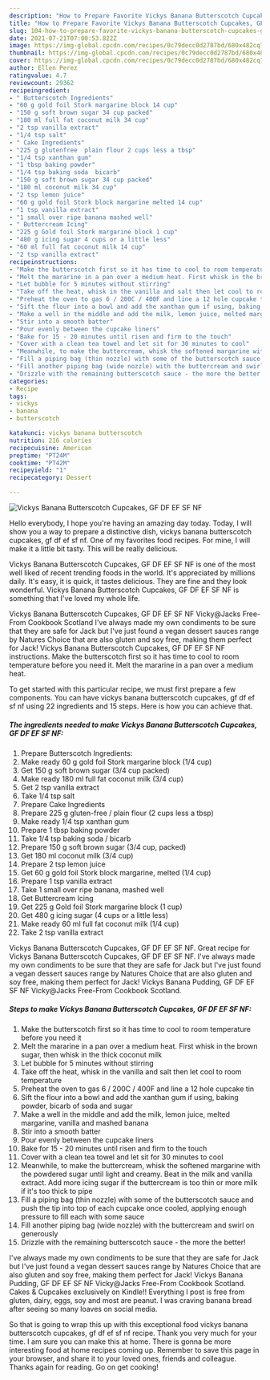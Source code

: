 ```yaml
---
description: "How to Prepare Favorite Vickys Banana Butterscotch Cupcakes, GF DF EF SF NF"
title: "How to Prepare Favorite Vickys Banana Butterscotch Cupcakes, GF DF EF SF NF"
slug: 104-how-to-prepare-favorite-vickys-banana-butterscotch-cupcakes-gf-df-ef-sf-nf
date: 2021-07-21T07:00:53.822Z
image: https://img-global.cpcdn.com/recipes/0c79decc0d2787bd/680x482cq70/vickys-banana-butterscotch-cupcakes-gf-df-ef-sf-nf-recipe-main-photo.jpg
thumbnail: https://img-global.cpcdn.com/recipes/0c79decc0d2787bd/680x482cq70/vickys-banana-butterscotch-cupcakes-gf-df-ef-sf-nf-recipe-main-photo.jpg
cover: https://img-global.cpcdn.com/recipes/0c79decc0d2787bd/680x482cq70/vickys-banana-butterscotch-cupcakes-gf-df-ef-sf-nf-recipe-main-photo.jpg
author: Ellen Perez
ratingvalue: 4.7
reviewcount: 29362
recipeingredient:
- " Butterscotch Ingredients"
- "60 g gold foil Stork margarine block 14 cup"
- "150 g soft brown sugar 34 cup packed"
- "180 ml full fat coconut milk 34 cup"
- "2 tsp vanilla extract"
- "1/4 tsp salt"
- " Cake Ingredients"
- "225 g glutenfree  plain flour 2 cups less a tbsp"
- "1/4 tsp xanthan gum"
- "1 tbsp baking powder"
- "1/4 tsp baking soda  bicarb"
- "150 g soft brown sugar 34 cup packed"
- "180 ml coconut milk 34 cup"
- "2 tsp lemon juice"
- "60 g gold foil Stork block margarine melted 14 cup"
- "1 tsp vanilla extract"
- "1 small over ripe banana mashed well"
- " Buttercream Icing"
- "225 g Gold foil Stork margarine block 1 cup"
- "480 g icing sugar 4 cups or a little less"
- "60 ml full fat coconut milk 14 cup"
- "2 tsp vanilla extract"
recipeinstructions:
- "Make the butterscotch first so it has time to cool to room temperature before you need it"
- "Melt the mararine in a pan over a medium heat. First whisk in the brown sugar, then whisk in the thick coconut milk"
- "Let bubble for 5 minutes without stirring"
- "Take off the heat, whisk in the vanilla and salt then let cool to room temperature"
- "Preheat the oven to gas 6 / 200C / 400F and line a 12 hole cupcake tin"
- "Sift the flour into a bowl and add the xanthan gum if using, baking powder, bicarb of soda and sugar"
- "Make a well in the middle and add the milk, lemon juice, melted margarine, vanilla and mashed banana"
- "Stir into a smooth batter"
- "Pour evenly between the cupcake liners"
- "Bake for 15 - 20 minutes until risen and firm to the touch"
- "Cover with a clean tea towel and let sit for 30 minutes to cool"
- "Meanwhile, to make the buttercream, whisk the softened margarine with the powdered sugar until light and creamy. Beat in the milk and vanilla extract. Add more icing sugar if the buttercream is too thin or more milk if it&#39;s too thick to pipe"
- "Fill a piping bag (thin nozzle) with some of the butterscotch sauce and push the tip into top of each cupcake once cooled, applying enough pressure to fill each with some sauce"
- "Fill another piping bag (wide nozzle) with the buttercream and swirl on generously"
- "Drizzle with the remaining butterscotch sauce - the more the better!"
categories:
- Recipe
tags:
- vickys
- banana
- butterscotch

katakunci: vickys banana butterscotch 
nutrition: 216 calories
recipecuisine: American
preptime: "PT24M"
cooktime: "PT42M"
recipeyield: "1"
recipecategory: Dessert

---
```



![Vickys Banana Butterscotch Cupcakes, GF DF EF SF NF](https://img-global.cpcdn.com/recipes/0c79decc0d2787bd/680x482cq70/vickys-banana-butterscotch-cupcakes-gf-df-ef-sf-nf-recipe-main-photo.jpg)

Hello everybody, I hope you're having an amazing day today. Today, I will show you a way to prepare a distinctive dish, vickys banana butterscotch cupcakes, gf df ef sf nf. One of my favorites food recipes. For mine, I will make it a little bit tasty. This will be really delicious.

Vickys Banana Butterscotch Cupcakes, GF DF EF SF NF is one of the most well liked of recent trending foods in the world. It's appreciated by millions daily. It's easy, it is quick, it tastes delicious. They are fine and they look wonderful. Vickys Banana Butterscotch Cupcakes, GF DF EF SF NF is something that I've loved my whole life.

Vickys Banana Butterscotch Cupcakes, GF DF EF SF NF Vicky@Jacks Free-From Cookbook Scotland I&#39;ve always made my own condiments to be sure that they are safe for Jack but I&#39;ve just found a vegan dessert sauces range by Natures Choice that are also gluten and soy free, making them perfect for Jack! Vickys Banana Butterscotch Cupcakes, GF DF EF SF NF instructions. Make the butterscotch first so it has time to cool to room temperature before you need it. Melt the mararine in a pan over a medium heat.


To get started with this particular recipe, we must first prepare a few components. You can have vickys banana butterscotch cupcakes, gf df ef sf nf using 22 ingredients and 15 steps. Here is how you can achieve that.

<!--inarticleads1-->

##### The ingredients needed to make Vickys Banana Butterscotch Cupcakes, GF DF EF SF NF:

1. Prepare  Butterscotch Ingredients:
1. Make ready 60 g gold foil Stork margarine block (1/4 cup)
1. Get 150 g soft brown sugar (3/4 cup packed)
1. Make ready 180 ml full fat coconut milk (3/4 cup)
1. Get 2 tsp vanilla extract
1. Take 1/4 tsp salt
1. Prepare  Cake Ingredients
1. Prepare 225 g gluten-free / plain flour (2 cups less a tbsp)
1. Make ready 1/4 tsp xanthan gum
1. Prepare 1 tbsp baking powder
1. Take 1/4 tsp baking soda / bicarb
1. Prepare 150 g soft brown sugar (3/4 cup, packed)
1. Get 180 ml coconut milk (3/4 cup)
1. Prepare 2 tsp lemon juice
1. Get 60 g gold foil Stork block margarine, melted (1/4 cup)
1. Prepare 1 tsp vanilla extract
1. Take 1 small over ripe banana, mashed well
1. Get  Buttercream Icing
1. Get 225 g Gold foil Stork margarine block (1 cup)
1. Get 480 g icing sugar (4 cups or a little less)
1. Make ready 60 ml full fat coconut milk (1/4 cup)
1. Take 2 tsp vanilla extract


Vickys Banana Butterscotch Cupcakes, GF DF EF SF NF. Great recipe for Vickys Banana Butterscotch Cupcakes, GF DF EF SF NF. I&#39;ve always made my own condiments to be sure that they are safe for Jack but I&#39;ve just found a vegan dessert sauces range by Natures Choice that are also gluten and soy free, making them perfect for Jack! Vickys Banana Pudding, GF DF EF SF NF Vicky@Jacks Free-From Cookbook Scotland. 

<!--inarticleads2-->

##### Steps to make Vickys Banana Butterscotch Cupcakes, GF DF EF SF NF:

1. Make the butterscotch first so it has time to cool to room temperature before you need it
1. Melt the mararine in a pan over a medium heat. First whisk in the brown sugar, then whisk in the thick coconut milk
1. Let bubble for 5 minutes without stirring
1. Take off the heat, whisk in the vanilla and salt then let cool to room temperature
1. Preheat the oven to gas 6 / 200C / 400F and line a 12 hole cupcake tin
1. Sift the flour into a bowl and add the xanthan gum if using, baking powder, bicarb of soda and sugar
1. Make a well in the middle and add the milk, lemon juice, melted margarine, vanilla and mashed banana
1. Stir into a smooth batter
1. Pour evenly between the cupcake liners
1. Bake for 15 - 20 minutes until risen and firm to the touch
1. Cover with a clean tea towel and let sit for 30 minutes to cool
1. Meanwhile, to make the buttercream, whisk the softened margarine with the powdered sugar until light and creamy. Beat in the milk and vanilla extract. Add more icing sugar if the buttercream is too thin or more milk if it&#39;s too thick to pipe
1. Fill a piping bag (thin nozzle) with some of the butterscotch sauce and push the tip into top of each cupcake once cooled, applying enough pressure to fill each with some sauce
1. Fill another piping bag (wide nozzle) with the buttercream and swirl on generously
1. Drizzle with the remaining butterscotch sauce - the more the better!


I&#39;ve always made my own condiments to be sure that they are safe for Jack but I&#39;ve just found a vegan dessert sauces range by Natures Choice that are also gluten and soy free, making them perfect for Jack! Vickys Banana Pudding, GF DF EF SF NF Vicky@Jacks Free-From Cookbook Scotland. Cakes &amp; Cupcakes exclusively on Kindle!! Everything I post is free from gluten, dairy, eggs, soy and most are peanut. I was craving banana bread after seeing so many loaves on social media. 

So that is going to wrap this up with this exceptional food vickys banana butterscotch cupcakes, gf df ef sf nf recipe. Thank you very much for your time. I am sure you can make this at home. There is gonna be more interesting food at home recipes coming up. Remember to save this page in your browser, and share it to your loved ones, friends and colleague. Thanks again for reading. Go on get cooking!
